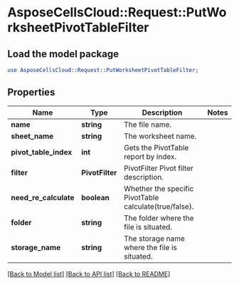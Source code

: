 # AsposeCellsCloud::Request::PutWorksheetPivotTableFilter 

## Load the model package
```perl
use AsposeCellsCloud::Request::PutWorksheetPivotTableFilter;
```

## Properties
Name | Type | Description | Notes
------------ | ------------- | ------------- | -------------
**name** | **string** | The file name. |
**sheet_name** | **string** | The worksheet name. |
**pivot_table_index** | **int** | Gets the PivotTable report by index. |
**filter** | **PivotFilter** | PivotFilter Pivot filter description. |
**need_re_calculate** | **boolean** | Whether the specific PivotTable calculate(true/false). |
**folder** | **string** | The folder where the file is situated. |
**storage_name** | **string** | The storage name where the file is situated. |  

[[Back to Model list]](../README.md#documentation-for-requests) [[Back to API list]](../README.md#documentation-for-api-endpoints) [[Back to README]](../README.md)

